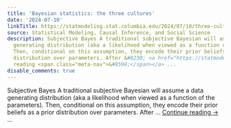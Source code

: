 ```yaml
---
title: 'Bayesian statistics: the three cultures'
date: '2024-07-10'
linkTitle: https://statmodeling.stat.columbia.edu/2024/07/10/three-cultures-bayes-subjective-objective-pragmatic/
source: Statistical Modeling, Causal Inference, and Social Science
description: Subjective Bayes A traditional subjective Bayesian will assume a data
  generating distribution (aka a likelihood when viewed as a function of the parameters).
  Then, conditional on this assumption, they encode their prior beliefs as a prior
  distribution over parameters. After &#8230; <a href="https://statmodeling.stat.columbia.edu/2024/07/10/three-cultures-bayes-subjective-objective-pragmatic/">Continue
  reading <span class="meta-nav">&#8594;</span></a> ...
disable_comments: true
---
```

Subjective Bayes A traditional subjective Bayesian will assume a data generating distribution (aka a likelihood when viewed as a function of the parameters). Then, conditional on this assumption, they encode their prior beliefs as a prior distribution over parameters. After &#8230; <a href="https://statmodeling.stat.columbia.edu/2024/07/10/three-cultures-bayes-subjective-objective-pragmatic/">Continue reading <span class="meta-nav">&#8594;</span></a> ...